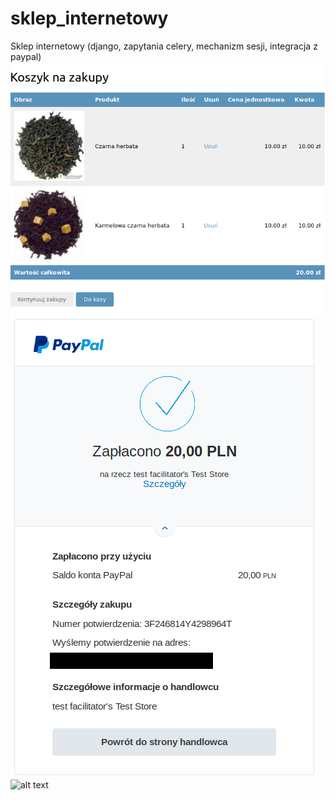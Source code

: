 # sklep_internetowy
Sklep internetowy (django, zapytania celery, mechanizm sesji, integracja z paypal)
![alt text](https://github.com/rafal0502/sklep_internetowy/blob/master/myshop/Koszyk.png)
![alt text](https://github.com/rafal0502/sklep_internetowy/blob/master/myshop/PayPal.png)
![alt text](https://github.com/rafal0502/sklep_internetowy/blob/master/myshop/Sklep.png)
